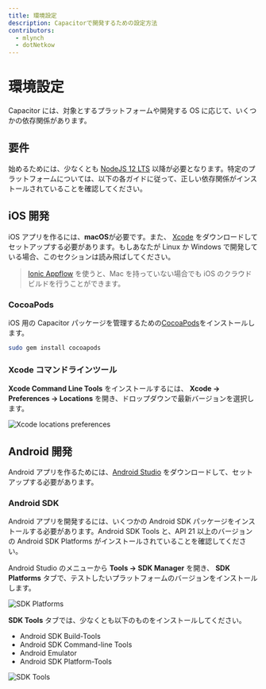 ```yaml
---
title: 環境設定
description: Capacitorで開発するための設定方法
contributors:
  - mlynch
  - dotNetkow
---
```


# 環境設定

Capacitor には、対象とするプラットフォームや開発する OS に応じて、いくつかの依存関係があります。

## 要件

始めるためには、少なくとも [NodeJS 12 LTS](https://nodejs.org) 以降が必要となります。特定のプラットフォームについては、以下の各ガイドに従って、正しい依存関係がインストールされていることを確認してください。

## iOS 開発

iOS アプリを作るには、**macOS**が必要です。また、 [Xcode](https://developer.apple.com/xcode/) をダウンロードしてセットアップする必要があります。もしあなたが Linux か Windows で開発している場合、このセクションは読み飛ばしてください。

> [Ionic Appflow](http://ionicframework.com/appflow) を使うと、Mac を持っていない場合でも iOS のクラウドビルドを行うことができます。

### CocoaPods

iOS 用の Capacitor パッケージを管理するための[CocoaPods](https://cocoapods.org/)をインストールします。

```bash
sudo gem install cocoapods
```

### Xcode コマンドラインツール

**Xcode Command Line Tools** をインストールするには、 **Xcode -> Preferences -> Locations** を開き、ドロップダウンで最新バージョンを選択します。

![Xcode locations preferences](/assets/img/docs/ios/xcode-preferences-location.png)

## Android 開発

Android アプリを作るためには、[Android Studio](https://developer.android.com/studio/index.html) をダウンロードして、セットアップする必要があります。

### Android SDK

Android アプリを開発するには、いくつかの Android SDK パッケージをインストールする必要があります。Android SDK Tools と、API 21 以上のバージョンの Android SDK Platforms がインストールされていることを確認してください。

Android Studio のメニューから **Tools -> SDK Manager** を開き、 **SDK Platforms** タブで、テストしたいプラットフォームのバージョンをインストールします。

![SDK Platforms](/assets/img/docs/android/sdk-platforms.png)

**SDK Tools** タブでは、少なくとも以下のものをインストールしてください。

- Android SDK Build-Tools
- Android SDK Command-line Tools
- Android Emulator
- Android SDK Platform-Tools

![SDK Tools](/assets/img/docs/android/sdk-tools.png)
